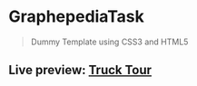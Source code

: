# GraphepediaTask

>Dummy Template using CSS3 and HTML5
## <p align=""> Live preview: <a href="https://gallant-curran-bf49a3.netlify.app/">Truck Tour</a></p><br>


